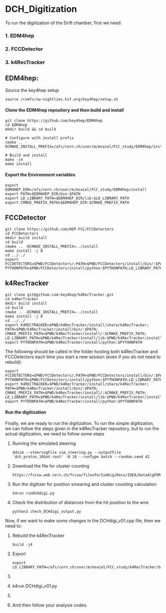 # DCH_Digitization
To run the digitization of the Drift chamber, first we need:
### 1. EDM4hep
### 2. FCCDetector
### 3. k4RecTracker

## EDM4hep:
Source the key4hep setup
```
source /cvmfs/sw-nightlies.hsf.org/key4hep/setup.sh
```

#### Clone the EDM4hep repository and then build and install
```
git clone https://github.com/key4hep/EDM4hep
cd EDM4hep
mkdir build && cd build

# Configure with install prefix
cmake .. -DCMAKE_INSTALL_PREFIX=/afs/cern.ch/user/m/msaiel/FCC_study/EDM4hep/install

# Build and install
make -j4
make install
```
#### Export the Environment variables
```
export EDM4HEP_DIR=/afs/cern.ch/user/m/msaiel/FCC_study/EDM4hep/install
export PATH=$EDM4HEP_DIR/bin:$PATH
export LD_LIBRARY_PATH=$EDM4HEP_DIR/lib:$LD_LIBRARY_PATH
export CMAKE_PREFIX_PATH=$EDM4HEP_DIR:$CMAKE_PREFIX_PATH
```
## FCCDetector
```
git clone https://github.com/HEP-FCC/FCCDetectors
cd FCCDetectors
mkdir build install
cd build
cmake .. -DCMAKE_INSTALL_PREFIX=../install
make install -j 8
cd ../../
export FCCDETECTORS=$PWD/FCCDetectors/;PATH=$PWD/FCCDetectors/install/bin/:$PATH;CMAKE_PREFIX_PATH=$PWD/FCCDetectors/install/:$CMAKE_PREFIX_PATH;LD_LIBRARY_PATH=$PWD/FCCDetectors/install/lib:$LD_LIBRARY_PATH;export PYTHONPATH=$PWD/FCCDetectors/install/python:$PYTHONPATH;LD_LIBRARY_PATH=$PWD/FCCDetectors/install/lib64:$LD_LIBRARY_PATH
```
## k4RecTracker
```
git clone git@github.com:key4hep/k4RecTracker.git
cd k4RecTracker
mkdir build install
cd build
cmake .. -DCMAKE_INSTALL_PREFIX=../install
make install -j 8
cd ../../
export K4RECTRACKER=$PWD/k4RecTracker/install/share/k4RecTracker; PATH=$PWD/k4RecTracker/install/bin/:$PATH; CMAKE_PREFIX_PATH=$PWD/k4RecTracker/install/:$CMAKE_PREFIX_PATH; LD_LIBRARY_PATH=$PWD/k4RecTracker/install/lib:$PWD/k4RecTracker/install/lib64:$LD_LIBRARY_PATH; export PYTHONPATH=$PWD/k4RecTracker/install/python:$PYTHONPATH
```
The following should be called in the folder hosting both k4RecTracker and FCCDetectors each time you start a new session (even if you do not need to rebuild):
```
export FCCDETECTORS=$PWD/FCCDetectors/;PATH=$PWD/FCCDetectors/install/bin/:$PATH;CMAKE_PREFIX_PATH=$PWD/FCCDetectors/install/:$CMAKE_PREFIX_PATH;LD_LIBRARY_PATH=$PWD/FCCDetectors/install/lib:$LD_LIBRARY_PATH;export PYTHONPATH=$PWD/FCCDetectors/install/python:$PYTHONPATH;LD_LIBRARY_PATH=$PWD/FCCDetectors/install/lib64:$LD_LIBRARY_PATH
export K4RECTRACKER=$PWD/k4RecTracker/install/share/k4RecTracker; PATH=$PWD/k4RecTracker/install/bin/:$PATH; CMAKE_PREFIX_PATH=$PWD/k4RecTracker/install/:$CMAKE_PREFIX_PATH; LD_LIBRARY_PATH=$PWD/k4RecTracker/install/lib:$PWD/k4RecTracker/install/lib64:$LD_LIBRARY_PATH; export PYTHONPATH=$PWD/k4RecTracker/install/python:$PYTHONPATH
```
#### Run the digitization
Finally, we are ready to run the digitization.
To run the simple digitization, we can follow the steps given in the k4RecTracker repository, but to run the actual digitization, we need to follow some steps
1. Running the simulated steering
   ```
   ddsim --steeringFile sim_steering.py --outputFile 'dch_proton_10GeV.root' -N 10 --runType batch --random.seed 42
   ```
2. Download the file for cluster counting
   ```
   https://fccsw.web.cern.ch/fccsw/filesForSimDigiReco/IDEA/DataAlgFORGEANT.root
   ```
3. Run the digitizer for position smearing and cluster counting calculation
   ```
   k4run runDCHdigi.py
   ```
4. Check the distribution of distances from the hit position to the wire
   ```
   python3 check_DCHdigi_output.py
   ```
Now, if we want to make some changes in the DCHdigi_v01.cpp file, then we need to:
1. Rebuild the k4RecTracker
   ```
   build -j4
   ```
3. Export
   ```
   export LD_LIBRARY_PATH=/afs/cern.ch/user/m/msaiel/FCC_study/k4RecTracker/build/DCHdigi:$LD_LIBRARY_PATH
   ```
5. ```
6. k4run DCHdigi_v01.py
7. ```
8. And then follow your analysis codes.
